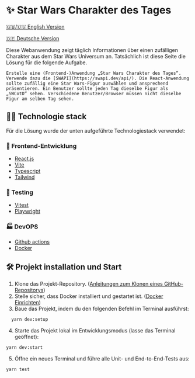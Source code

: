 # ✨ Star Wars Charakter des Tages

[🇬🇧/🇺🇸 English Version](README.en.md)

[🇩🇪 Deutsche Version](README.md)

Diese Webanwendung zeigt täglich Informationen über einen zufälligen Charakter aus dem Star Wars Universum an.
Tatsächlich ist diese Seite die Lösung für die folgende Aufgabe.

```
Erstelle eine (Frontend-)Anwendung „Star Wars Charakter des Tages“. Verwende dazu die [SWAPI](https://swapi.dev/api/). Die React-Anwendung sollte zufällig eine Star Wars-Figur auswählen und ansprechend präsentieren. Ein Benutzer sollte jeden Tag dieselbe Figur als „SWCotD“ sehen. Verschiedene Benutzer/Browser müssen nicht dieselbe Figur am selben Tag sehen.
```

## 🧑‍💻 Technologie stack

Für die Lösung wurde der unten aufgeführte Technologiestack verwendet:

### 🎨 Frontend-Entwicklung
- [React.js](https://react.dev/learn)
- [Vite](https://vitejs.dev/guide/)
- [Typescript](https://www.typescriptlang.org/docs/)
- [Tailwind](https://tailwindcss.com/docs/installation)

### 🧪 Testing
- [Vitest](https://vitest.dev/guide/)
- [Playwright](https://playwright.dev/docs/intro)

### 🏭 DevOPS
- [Github actions](https://docs.github.com/en/actions/writing-workflows/quickstart)
- [Docker](https://www.docker.com/get-started/)

## 🛠️ Projekt installation und Start
1. Klone das Projekt-Repository. ([Anleitungen zum Klonen eines GitHub-Repositorys](https://docs.github.com/en/repositories/creating-and-managing-repositories/cloning-a-repository))
2. Stelle sicher, dass Docker installiert und gestartet ist. ([Docker Einrichten](https://www.docker.com/get-started/))
3. Baue das Projekt, indem du den folgenden Befehl im Terminal ausführst:
```bash
  yarn dev:setup
```
4. Starte das Projekt lokal im Entwicklungsmodus (lasse das Terminal geöffnet):
```bash
yarn dev:start
```
5. Öffne ein neues Terminal und führe alle Unit- und End-to-End-Tests aus:
```bash
yarn test
```
